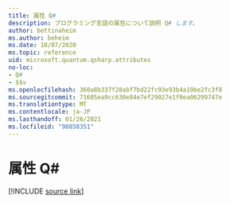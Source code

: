 ```yaml
---
title: 属性 Q#
description: プログラミング言語の属性について説明 Q# します。
author: bettinaheim
ms.author: beheim
ms.date: 10/07/2020
ms.topic: reference
uid: microsoft.quantum.qsharp.attributes
no-loc:
- Q#
- $$v
ms.openlocfilehash: 360a8b337f28abf7bd22fc93e93b4a19be2fc3f8
ms.sourcegitcommit: 71605ea9cc630e84e7ef29027e1f0ea06299747e
ms.translationtype: MT
ms.contentlocale: ja-JP
ms.lasthandoff: 01/26/2021
ms.locfileid: "98858351"
---
```

# <a name="attributes-in-no-locq"></a>属性 Q#


[!INCLUDE [source link](~/includes/qsharp-language/Specifications/Language/1_ProgramStructure/5_Attributes.md)]

